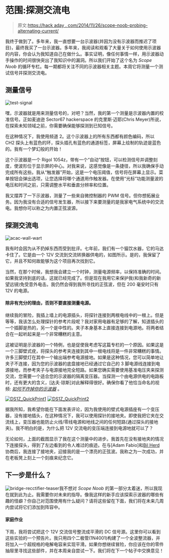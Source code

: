 # 范围:探测交流电

> 原文:[https://hack aday . com/2014/11/26/scope-noob-probing-alternating-current/](https://hackaday.com/2014/11/26/scope-noob-probing-alternating-current/)

我终于做到了。多年来，我一直想要一台示波器(并因为没有示波器而推迟了项目)，最终我买了一台示波器。多年来，我阅读和观看了大量关于如何使用示波器的内容，你会认为我知道自己在做什么。事实证明，像任何事情一样，用示波器动手操作的时间很快突出了我知识中的漏洞。所以我们开始了这个名为 *Scope Noob* 的循环专栏。每一期都将关注不同的示波器相关主题。本周它将测量一个测试信号并探测交流电。

## 测量信号

![test-signal](../Images/ddece1f80beb27e13a5170046e3924af.png)

嘿，示波器就是用来测量信号的，对吧？当然，我的第一个测量是示波器内置的校准信号。正如麦迪逊 Sector67 hackerspace 的克里斯·迈耶(Chris Meyer)所说，在探索未知领域之前，你需要确保能够探测到已知信号。

在这种情况下，我使用频道 2。这个示波器上的所有东西都有颜色编码，所以 CH2 探头上有蓝色的环，探头插孔有蓝色的通道标签，屏幕上绘制的轨迹是蓝色的。我有一个梦幻般的开始！

这个示波器是一个 Rigol 1054z，带有一个“自动”按钮，可以检测信号并调整刻度，使波形位于显示屏的中心。对我来说，这感觉像是一条捷径，所以我确保手动完成所有这些。我从“触发器”开始，这是一个电压阈值，信号将在屏幕上显示。菜单按钮会弹出选项，让您选择将哪个通道用作触发器。在使用“光标”功能测量波的电压和时间之前，只需调整水平和垂直分辨率和位置。

我又摆弄了一下示波器，测量了一些来自微控制器的 PWM 信号。但你想拓展业务。因为我没有合适的信号发生器，所以接下来要测量的是我家电气系统中的交流电。我想你可以称之为内置正弦波源。

## 探测交流电

![acac-wall-wart](../Images/366db8e3ce23fbc464bfcffdc181ab7f.png)

我有时会因为从不扔掉东西而受到批评。七年前，我们有一个猫饮水器，它的马达卡住了。它是由一个 12V 交流到交流转换器供电的，如图所示。是的，我保留了它，并且不知何故能够为这个项目再次找到它。

当然，在那个时候，我想我会建立一个时钟，测量电源频率，以保持准确的时间。如果我坚持到底的话，这就已经完成了。但是现在我用它来保护我(和我新奇的新望远镜)免受意外电击。我仍然会得到我所寻找的正弦波，但在 200 毫安时只有 12V 的电源。

#### 除非有充分的理由，否则不要直接测量电源。

继续我的冒险，我插上墙上的电源插头，将探针连接到两根电线中的一根上。但是等等，我该怎么处理探针的参考片段呢？我对家用电器有足够的了解，知道插头的一个插脚是热的，另一个是中性的。夹子本身基本上直接连接到电源地。将两者结合在一起听起来是一个非常糟糕的主意。

这被证明是示波器的一个特例，也是促使我考虑写这篇专栏的一个原因。如果这是一个三脚壁式疣，将探头的参考夹连接到其中一根电线将是一件非常糟糕的事情。许多三脚壁灯在其中一个输出端参考电源接地。如果是这种情况，您可以简单地让夹子不连接，因为您的示波器的底盘接地已经通过它自己的 3 脚电源线连接到电源接地，而参考夹子与电源接地完全短路。如果您确实需要使用基准电压夹来探测交流，您需要一个适合您的示波器的隔离变压器。当探测一个由电源供电的电路板时，还有更大的含义，[达夫·琼斯]对此解释得很好。确保你看了他恰当命名的视频: [*如何不炸掉你的示波器*](https://www.youtube.com/watch?v=xaELqAo4kkQ) 。

 [![DS1Z_QuickPrint1](../Images/9492d9ff9df3c0836ada97fc07978cea.png "DS1Z_QuickPrint1")](https://hackaday.com/2014/11/26/scope-noob-probing-alternating-current/ds1z_quickprint1/)  [![DS1Z_QuickPrint2](../Images/0b79c159e2cb000d5ba360a56ff9f840.png "DS1Z_QuickPrint2")](https://hackaday.com/2014/11/26/scope-noob-probing-alternating-current/ds1z_quickprint2/) 

据我所知，我希望你能在下面发表评论，因为我使用的壁式电源插座有一个变压器，没有接地插头，在这种情况下，我可以使用探针的接地夹。即使我把它夹在交流线上，变压器也能防止火线/零线电源和地线之间的任何短路(通过探头的接地夹)。我不明白的是，为什么把 12V 交流电的变压端连接到电源地就可以了？

无论如何，上面的截图显示了我在这个测量中的进步。我首先在没有接地夹的情况下连接探头，得到了左边看到的令人难过的痕迹。在与[Adam Fabio]和[Bil Herd](他们对我是否应该“浮动示波器”有不同意见)协商后，我连接了接地夹，迎接我的是一个漂亮的正弦波。我称之为一次成功，并在老板凳上刻上一个刻痕来纪念它。

## 下一步是什么？

![bridge-recctifier-teaser](../Images/20d6fdb1764d6592840f19da7506fb01.png)我不想对 *Scope Noob* 的第一部分太着迷，所以我现在就到此为止。我需要你对未来的指导。像我这样的新手应该探索示波器的哪些有趣的怪癖？你自己对范围使用有什么疑问？请将这些留在下面，我们将在未来几周内尝试将它们添加到阵容中。

#### 家庭作业

下周，我将尝试把这个 12V 交流信号整流成平滑的 DC 信号源。这里你可以看到这些实验的一个预告片。我只用四个二极管(1N4001)构建了一个全波整流器，并将加入一个超规格的电解电容来实现平滑。如果你想继续冒险，你应该在你的零件抽屉里寻找这些部件，并在本周亲自尝试一下。我们将在下一个帖子中交换意见！